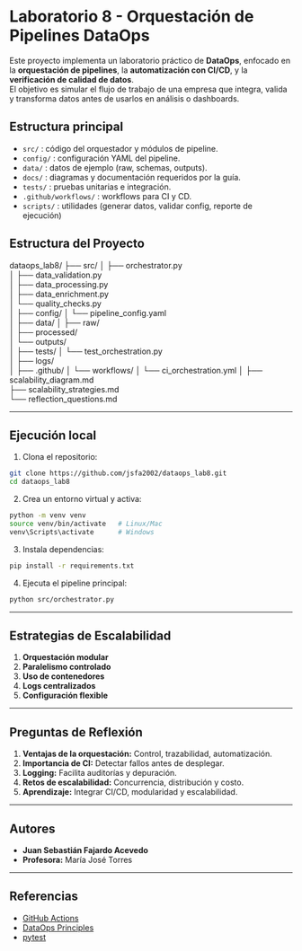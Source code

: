#  Laboratorio 8 - Orquestación de Pipelines DataOps

Este proyecto implementa un laboratorio práctico de **DataOps**, enfocado en la **orquestación de pipelines**, la **automatización con CI/CD**, y la **verificación de calidad de datos**.  
El objetivo es simular el flujo de trabajo de una empresa que integra, valida y transforma datos antes de usarlos en análisis o dashboards.


## Estructura principal
- `src/` : código del orquestador y módulos de pipeline.
- `config/` : configuración YAML del pipeline.
- `data/` : datos de ejemplo (raw, schemas, outputs).
- `docs/` : diagramas y documentación requeridos por la guía.
- `tests/` : pruebas unitarias e integración.
- `.github/workflows/` : workflows para CI y CD.
- `scripts/` : utilidades (generar datos, validar config, reporte de ejecución)



## Estructura del Proyecto

dataops_lab8/
├── src/
│   ├── orchestrator.py          
│   ├── data_validation.py       
│   ├── data_processing.py       
│   ├── data_enrichment.py       
│   └── quality_checks.py        
│
├── config/
│   └── pipeline_config.yaml     
│
├── data/
│   ├── raw/                     
│   ├── processed/               
│   └── outputs/                 
│
├── tests/
│   └── test_orchestration.py    
│
├── logs/                        
│
├── .github/
│   └── workflows/
│       └── ci_orchestration.yml 
│
├── scalability_diagram.md       
├── scalability_strategies.md    
└── reflection_questions.md      

---

##  Ejecución local

1. Clona el repositorio:

```bash
git clone https://github.com/jsfa2002/dataops_lab8.git
cd dataops_lab8
```

2. Crea un entorno virtual y activa:

```bash
python -m venv venv
source venv/bin/activate   # Linux/Mac
venv\Scripts\activate      # Windows
```

3. Instala dependencias:
```bash
pip install -r requirements.txt
```

4. Ejecuta el pipeline principal:
```bash
python src/orchestrator.py
```

---

##  Estrategias de Escalabilidad

1. **Orquestación modular**
2. **Paralelismo controlado**
3. **Uso de contenedores**
4. **Logs centralizados**
5. **Configuración flexible**

---

##  Preguntas de Reflexión

1. **Ventajas de la orquestación:** Control, trazabilidad, automatización.  
2. **Importancia de CI:** Detectar fallos antes de desplegar.  
3. **Logging:** Facilita auditorías y depuración.  
4. **Retos de escalabilidad:** Concurrencia, distribución y costo.  
5. **Aprendizaje:** Integrar CI/CD, modularidad y escalabilidad.

---

##  Autores

- **Juan Sebastián Fajardo Acevedo**
- **Profesora:** María José Torres

---

##  Referencias

- [GitHub Actions](https://docs.github.com/es/actions)
- [DataOps Principles](https://www.dataopsmanifesto.org/)
- [pytest](https://docs.pytest.org/en/stable/)

